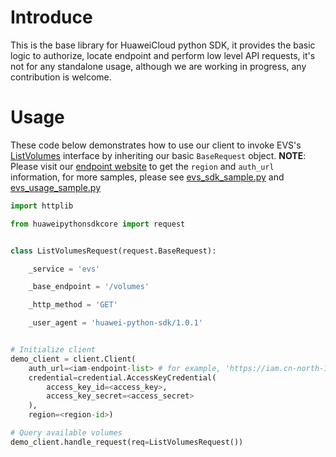 # Introduce

This is the base library for HuaweiCloud python SDK, it provides the
basic logic to authorize, locate endpoint and perform low level API
requests, it's not for any standalone usage, although we are working
in progress, any contribution is welcome.

# Usage

These code below demonstrates how to use our client to invoke
EVS's [ListVolumes](https://support.huaweicloud.com/api-evs/zh-cn_topic_0058762430.html)
interface by inheriting
our basic ``BaseRequest`` object.
**NOTE**: Please visit our [endpoint website](https://developer.huaweicloud.com/endpoint)
to get the ``region`` and ``auth_url`` information, for
more samples, please see [evs_sdk_sample.py](evs_sdk_sample,py) and [evs_usage_sample.py](evs_usage_sample.py)

```python
import httplib

from huaweipythonsdkcore import request


class ListVolumesRequest(request.BaseRequest):

    _service = 'evs'

    _base_endpoint = '/volumes'

    _http_method = 'GET'

    _user_agent = 'huawei-python-sdk/1.0.1'


# Initialize client
demo_client = client.Client(
    auth_url=<iam-endpoint-list> # for example, 'https://iam.cn-north-1.myhwclouds.com:443/v3',
    credential=credential.AccessKeyCredential(
        access_key_id=<access_key>,
        access_key_secret=<access_secret>
    ),
    region=<region-id>)

# Query available volumes
demo_client.handle_request(req=ListVolumesRequest())

```
